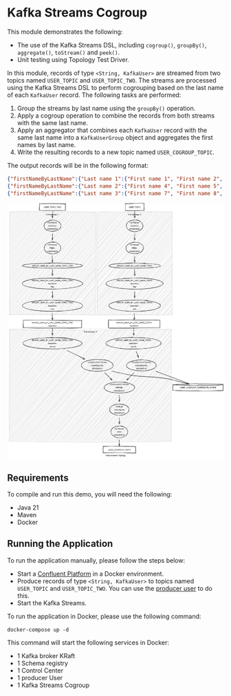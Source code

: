 # Kafka Streams Cogroup

This module demonstrates the following:

- The use of the Kafka Streams DSL, including `cogroup()`, `groupBy()`, `aggregate()`, `toStream()` and `peek()`.
- Unit testing using Topology Test Driver.

In this module, records of type `<String, KafkaUser>` are streamed from two topics named `USER_TOPIC`
and `USER_TOPIC_TWO`.
The streams are processed using the Kafka Streams DSL to perform cogrouping based on the last name of each `KafkaUser`
record.
The following tasks are performed:

1. Group the streams by last name using the `groupBy()` operation.
2. Apply a cogroup operation to combine the records from both streams with the same last name.
3. Apply an aggregator that combines each `KafkaUser` record with the same last name into a `KafkaUserGroup` object
   and aggregates the first names by last name.
4. Write the resulting records to a new topic named `USER_COGROUP_TOPIC`.

The output records will be in the following format:

```json
{"firstNameByLastName":{"Last name 1":{"First name 1", "First name 2", "First name 3"}}}
{"firstNameByLastName":{"Last name 2":{"First name 4", "First name 5", "First name 6"}}}
{"firstNameByLastName":{"Last name 3":{"First name 7", "First name 8", "First name 9"}}}
```

![topology.png](topology.png)

## Requirements

To compile and run this demo, you will need the following:

- Java 21
- Maven
- Docker

## Running the Application

To run the application manually, please follow the steps below:

- Start a [Confluent Platform](https://docs.confluent.io/platform/current/quickstart/ce-docker-quickstart.html#step-1-download-and-start-cp) in a Docker environment.
- Produce records of type `<String, KafkaUser>` to topics named `USER_TOPIC` and `USER_TOPIC_TWO`. You can use the [producer user](../specific-producers/kafka-streams-producer-user) to do this.
- Start the Kafka Streams.

To run the application in Docker, please use the following command:

```console
docker-compose up -d
```

This command will start the following services in Docker:

- 1 Kafka broker KRaft
- 1 Schema registry
- 1 Control Center
- 1 producer User
- 1 Kafka Streams Cogroup
